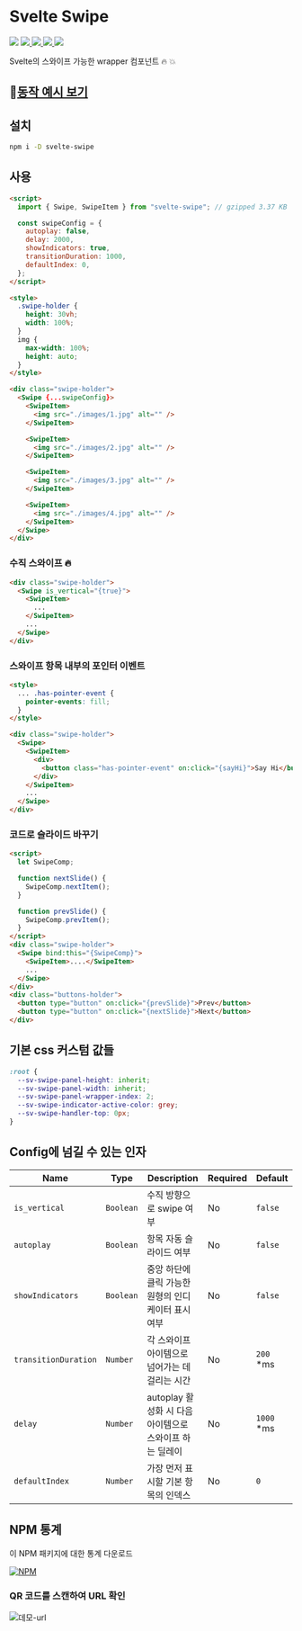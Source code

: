 # Svelte Swipe

<p>
  <a href="https://www.npmjs.com/package/svelte-swipe"><img  src="https://img.shields.io/npm/v/svelte-swipe?style=for-the-badge"/></a>
  <a href="https://www.npmjs.com/package/svelte-swipe">
    <img src="https://img.shields.io/npm/dm/svelte-swipe?style=for-the-badge"/>
  </a>
  <a href="https://bundlephobia.com/result?p=svelte-swipe">
    <img src="https://img.shields.io/bundlephobia/min/svelte-swipe?style=for-the-badge"/>
  </a>

  <a href="https://bundlephobia.com/result?p=svelte-swipe">
    <img src="https://img.shields.io/bundlephobia/minzip/svelte-swipe?style=for-the-badge"/>
  </a>
  <a href="https://svelte.dev"><img  src="https://img.shields.io/badge/svelte-v3-blueviolet?style=for-the-badge"/></a>
</p>

Svelte의 스와이프 가능한 wrapper 컴포넌트 :fire: :boom:

## 🚀[동작 예시 보기](https://sharifclick.github.io/svelte-swipe/)

## 설치

```bash
npm i -D svelte-swipe
```

## 사용

```html
<script>
  import { Swipe, SwipeItem } from "svelte-swipe"; // gzipped 3.37 KB

  const swipeConfig = {
    autoplay: false,
    delay: 2000,
    showIndicators: true,
    transitionDuration: 1000,
    defaultIndex: 0,
  };
</script>

<style>
  .swipe-holder {
    height: 30vh;
    width: 100%;
  }
  img {
    max-width: 100%;
    height: auto;
  }
</style>

<div class="swipe-holder">
  <Swipe {...swipeConfig}>
    <SwipeItem>
      <img src="./images/1.jpg" alt="" />
    </SwipeItem>

    <SwipeItem>
      <img src="./images/2.jpg" alt="" />
    </SwipeItem>

    <SwipeItem>
      <img src="./images/3.jpg" alt="" />
    </SwipeItem>

    <SwipeItem>
      <img src="./images/4.jpg" alt="" />
    </SwipeItem>
  </Swipe>
</div>
```

### 수직 스와이프 🔥

```html
<div class="swipe-holder">
  <Swipe is_vertical="{true}">
    <SwipeItem>
      ...
    </SwipeItem>
    ...
  </Swipe>
</div>
```

### 스와이프 항목 내부의 포인터 이벤트

```html
<style>
  ... .has-pointer-event {
    pointer-events: fill;
  }
</style>

<div class="swipe-holder">
  <Swipe>
    <SwipeItem>
      <div>
        <button class="has-pointer-event" on:click="{sayHi}">Say Hi</button>
      </div>
    </SwipeItem>
    ...
  </Swipe>
</div>
```

### 코드로 슬라이드 바꾸기

```html
<script>
  let SwipeComp;

  function nextSlide() {
    SwipeComp.nextItem();
  }

  function prevSlide() {
    SwipeComp.prevItem();
  }
</script>
<div class="swipe-holder">
  <Swipe bind:this="{SwipeComp}">
    <SwipeItem>....</SwipeItem>
    ...
  </Swipe>
</div>
<div class="buttons-holder">
  <button type="button" on:click="{prevSlide}">Prev</button>
  <button type="button" on:click="{nextSlide}">Next</button>
</div>
```

## 기본 css 커스텀 값들

```css
:root {
  --sv-swipe-panel-height: inherit;
  --sv-swipe-panel-width: inherit;
  --sv-swipe-panel-wrapper-index: 2;
  --sv-swipe-indicator-active-color: grey;
  --sv-swipe-handler-top: 0px;
}
```

## Config에 넘길 수 있는 인자

| Name                 | Type      | Description                                             | Required | Default     |
| -------------------- | --------- | ------------------------------------------------------- | -------- | ----------- |
| `is_vertical`        | `Boolean` | 수직 방향으로 swipe 여부                                | No       | `false`     |
| `autoplay`           | `Boolean` | 항목 자동 슬라이드 여부                                 | No       | `false`     |
| `showIndicators`     | `Boolean` | 중앙 하단에 클릭 가능한 원형의 인디케이터 표시 여부     | No       | `false`     |
| `transitionDuration` | `Number`  | 각 스와이프 아이템으로 넘어가는 데 걸리는 시간          | No       | `200` \*ms  |
| `delay`              | `Number`  | autoplay 활성화 시 다음 아이템으로 스와이프 하는 딜레이 | No       | `1000` \*ms |
| `defaultIndex`       | `Number`  | 가장 먼저 표시할 기본 항목의 인덱스                     | No       | `0`         |

## NPM 통계

이 NPM 패키지에 대한 통계 다운로드

[![NPM](https://nodei.co/npm/svelte-swipe.png)](https://nodei.co/npm/svelte-swipe/)

### QR 코드를 스캔하여 URL 확인

![데모-url](https://github.com/SharifClick/svelte-swipe/blob/master/docs/images/url-code.png)
